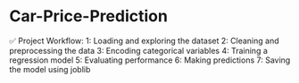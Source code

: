 # Car-Price-Prediction
✅ Project Workflow:
1: Loading and exploring the dataset
2: Cleaning and preprocessing the data
3: Encoding categorical variables
4: Training a regression model
5: Evaluating performance
6: Making predictions
7: Saving the model using joblib
